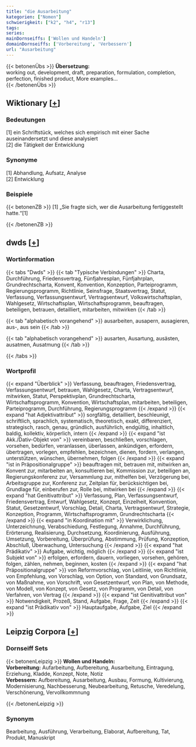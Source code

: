 ```yaml
---
title: "die Ausarbeitung"
kategorien: ["Nomen"]
schwierigkeit: ["k2", "h4", "r13"]
tags:
series:
mainDornseiffs: ['Wollen und Handeln']
domainDornseiffs: ['Vorbereitung', 'Verbessern']
url: "Ausarbeitung"
---
```


{{< betonenÜbs >}}
**Übersetzung:**  
working out, development, draft, preparation, formulation, completion, perfection, finished product, More examples...  
{{< /betonenÜbs >}}

## Wiktionary [[+](https://de.wiktionary.org/wiki/Ausarbeitung)]

### Bedeutungen
[1] ein Schriftstück, welches sich empirisch mit einer Sache auseinandersetzt und diese analysiert  
[2] die Tätigkeit der Entwicklung  

### Synonyme
[1] Abhandlung, Aufsatz, Analyse  
[2] Entwicklung  

### Beispiele
{{< betonenZB >}}
[1] „Sie fragte sich, wer die Ausarbeitung fertiggestellt hatte.“[1]  

{{< /betonenZB >}}


## dwds [[+](https://www.dwds.de/wb/Ausarbeitung)]

### Wortinformation
{{< tabs "Dwds" >}}
{{< tab "Typische Verbindungen" >}}
Charta, Durchführung, Friedensvertrag, Fünfjahresplan, Fünfjahrplan, Grundrechtscharta, Konvent, Konvention, Konzeption, Parteiprogramm, Regierungsprogramm, Richtlinie, Seinsfrage, Staatsvertrag, Statut, Verfassung, Verfassungsentwurf, Vertragsentwurf, Volkswirtschaftsplan, Wahlgesetz, Wirtschaftsplan, Wirtschaftsprogramm, beauftragen, beteiligen, betrauen, detailliert, mitarbeiten, mitwirken
{{< /tab >}}

{{< tab "alphabetisch vorangehend" >}}
ausarbeiten, ausapern, ausagieren, aus-, aus sein
{{< /tab >}}

{{< tab "alphabetisch vorangehend" >}}
ausarten, Ausartung, ausästen, ausatmen, Ausatmung
{{< /tab >}}

{{< /tabs >}}

### Wortprofil
{{< expand "Überblick" >}} Verfassung, beauftragen, Friedensvertrag, Verfassungsentwurf, betrauen, Wahlgesetz, Charta, Vertragsentwurf, mitwirken, Statut, Perspektivplan, Grundrechtscharta, Wirtschaftsprogramm, Konvention, Wirtschaftsplan, mitarbeiten, beteiligen, Parteiprogramm, Durchführung, Regierungsprogramm {{< /expand >}}
{{< expand "hat Adjektivattribut" >}} sorgfältig, detailliert, beschleunigt, schriftlich, sprachlich, systematisch, theoretisch, exakt, differenziert, strategisch, rasch, genau, gründlich, ausführlich, endgültig, inhaltlich, baldig, kollektiv, körperlich, intern {{< /expand >}}
{{< expand "ist Akk./Dativ-Objekt von" >}} vereinbaren, beschließen, vorschlagen, vorsehen, bedürfen, veranlassen, überlassen, ankündigen, erfordern, übertragen, vorlegen, empfehlen, bezeichnen, dienen, fordern, verlangen, unterstützen, wünschen, übernehmen, folgen {{< /expand >}}
{{< expand "ist in Präpositionalgruppe" >}} beauftragen mit, betrauen mit, mitwirken an, Konvent zur, mitarbeiten an, konsultieren bei, Kommission zur, beteiligen an, Regierungskonferenz zur, Versammlung zur, mithelfen bei, Verzögerung bei, Arbeitsgruppe zur, Konferenz zur, Zeitplan für, berücksichtigen bei, Grundlage für, einberufen zur, Rolle bei, mitwirken bei {{< /expand >}}
{{< expand "hat Genitivattribut" >}} Verfassung, Plan, Verfassungsentwurf, Friedensvertrag, Entwurf, Wahlgesetz, Konzept, Einzelheit, Konvention, Statut, Gesetzentwurf, Vorschlag, Detail, Charta, Vertragsentwurf, Strategie, Konzeption, Programm, Wirtschaftsprogramm, Grundrechtscharta {{< /expand >}}
{{< expand "in Koordination mit" >}} Verwirklichung, Unterzeichnung, Verabschiedung, Festlegung, Annahme, Durchführung, Erörterung, Realisierung, Durchsetzung, Koordinierung, Ausführung, Umsetzung, Vorbereitung, Überprüfung, Abstimmung, Prüfung, Konzeption, Abschluß, Überwachung, Untersuchung {{< /expand >}}
{{< expand "hat Prädikativ" >}} Aufgabe, wichtig, möglich {{< /expand >}}
{{< expand "ist Subjekt von" >}} erfolgen, erfordern, dauern, vorliegen, vorsehen, gehören, folgen, zählen, nehmen, beginnen, kosten {{< /expand >}}
{{< expand "hat Präpositionalgruppe" >}} von Reformvorschlag, von Leitlinie, von Richtlinie, von Empfehlung, von Vorschlag, von Option, von Standard, von Grundsatz, von Maßnahme, von Vorschrift, von Gesetzentwurf, von Plan, von Methode, von Modell, von Konzept, von Gesetz, von Programm, von Detail, von Verfahren, von Vertrag {{< /expand >}}
{{< expand "ist Genitivattribut von" >}} Notwendigkeit, Prozeß, Stand, Aufgabe, Frage, Zeit {{< /expand >}}
{{< expand "ist Prädikativ von" >}} Hauptaufgabe, Aufgabe, Ziel {{< /expand >}}

## Leipzig Corpora [[+](https://corpora.uni-leipzig.de/en/res?word=Ausarbeitung&corpusId=deu_newscrawl-public_2018)]

### Dornseiff Sets
{{< betonenLeipzig >}}
**Wollen und Handeln:**  
**Vorbereitung:** Aufarbeitung, Aufbereitung, Ausarbeitung, Eintragung, Erziehung, Kladde, Konzept, Note, Notiz  
**Verbessern:** Aufbereitung, Ausarbeitung, Ausbau, Formung, Kultivierung, Modernisierung, Nachbesserung, Neubearbeitung, Retusche, Veredelung, Verschönerung, Vervollkommnung  

{{< /betonenLeipzig >}}

### Synonym
Bearbeitung, Ausführung, Verarbeitung, Elaborat, Aufbereitung, Tat, Produkt, Manuskript

